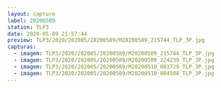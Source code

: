 ```yaml
---
layout: capture
label: 20200509
station: TLP3
date: 2020-05-09 21:57:44
preview: TLP3/2020/202005/20200509/M20200509_215744_TLP_3P.jpg
capturas:
  - imagem: TLP3/2020/202005/20200509/M20200509_215744_TLP_3P.jpg
  - imagem: TLP3/2020/202005/20200509/M20200509_224239_TLP_3P.jpg
  - imagem: TLP3/2020/202005/20200509/M20200510_081729_TLP_3P.jpg
  - imagem: TLP3/2020/202005/20200509/M20200510_084508_TLP_3P.jpg
---
```

